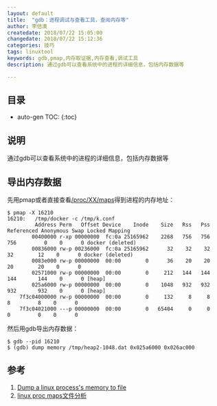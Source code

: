 ```yaml
---
layout: default
title:  "gdb：进程调试与查看工具，查阅内存等"
author: 李佶澳
createdate: 2018/07/22 15:05:00
changedate: 2018/07/22 15:12:36
categories: 技巧
tags: linuxtool
keywords: gdb,pmap,内存取证据,内存查看,调试工具
description: 通过gdb可以查看系统中的进程的详细信息，包括内存数据等

---
```


## 目录
* auto-gen TOC:
{:toc}

## 说明

通过gdb可以查看系统中的进程的详细信息，包括内存数据等

## 导出内存数据

先用pmap或者直接查看[/proc/XX/maps][2]得到进程的内存地址：

	$ pmap -X 16210
	16210:   /tmp/docker -c /tmp/k.conf
			 Address Perm   Offset Device    Inode    Size   Rss   Pss Referenced Anonymous Swap Locked Mapping
			00400000 r-xp 00000000  fc:0a 25165962    2268   756   756        756         0    0      0 docker (deleted)
			00836000 rw-p 00236000  fc:0a 25165962      32    32    32         32        12    0      0 docker (deleted)
			0083e000 rw-p 00000000  00:00        0      36    20    20         20        20    0      0
			02571000 rw-p 00000000  00:00        0     212   144   144        144       144    0      0 [heap]
			025a6000 rw-p 00000000  00:00        0    1048   932   932        932       932    0      0 [heap]
		7f3c04000000 rw-p 00000000  00:00        0     132     8     8          8         8    0      0
		7f3c04021000 ---p 00000000  00:00        0   65404     0     0          0         0    0      0

然后用gdb导出内存数据：

	$ gdb --pid 16210
	$ (gdb) dump memory /tmp/heap2-1048.dat 0x025a6000 0x026ac000

## 参考

1. [Dump a linux process's memory to file][1]
2. [linux proc maps文件分析][2]

[1]: https://serverfault.com/questions/173999/dump-a-linux-processs-memory-to-file  "Dump a linux process's memory to file" 
[2]: https://blog.csdn.net/lijzheng/article/details/23618365 "linux proc maps文件分析"
